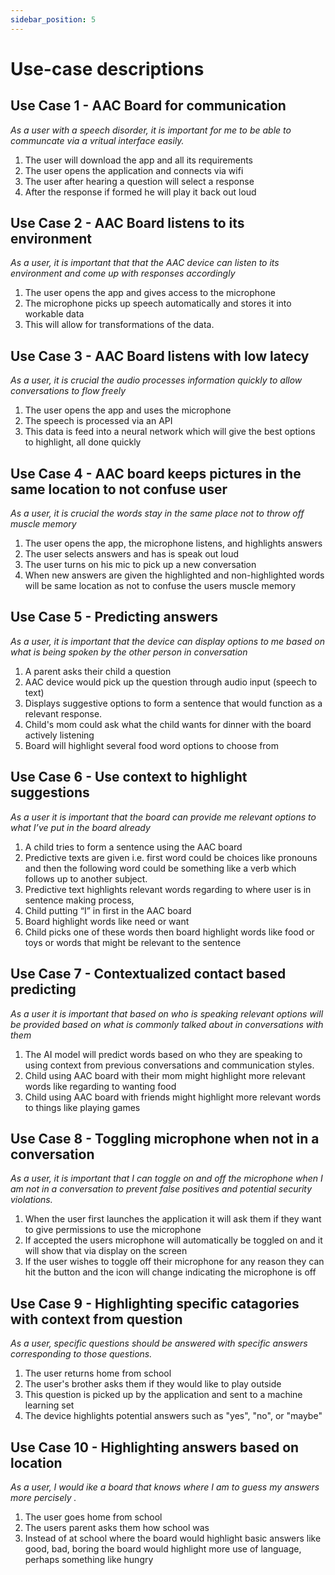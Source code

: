 ```yaml
---
sidebar_position: 5
---
```


# Use-case descriptions

## Use Case 1 - AAC Board for communication
<i>As a user with a speech disorder, it is important for me to be able to communcate via a vritual interface easily.  </i>
1. The user will download the app and all its requirements
2. The user opens the application and connects via wifi
3. The user after hearing a question will select a response
4. After the response if formed he will play it back out loud

## Use Case 2 - AAC Board listens to its environment
<i>As a user, it is important that that the AAC device can listen to its environment and come up with responses accordingly   </i>
1. The user opens the app and gives access to the microphone
2. The microphone picks up speech automatically and stores it into workable data
3. This will allow for transformations of the data.

## Use Case 3 - AAC Board listens with low latecy
<i>As a user, it is crucial the audio processes information quickly to allow conversations to flow freely  </i>
1. The user opens the app and uses the microphone
2. The speech is processed via an API
3. This data is feed into a neural network which will give the best options to highlight, all done quickly

## Use Case 4 - AAC board keeps pictures in the same location to not confuse user
<i>As a user, it is crucial the words stay in the same place not to throw off muscle memory  </i>
1. The user opens the app, the microphone listens, and highlights answers
2. The user selects answers and has is speak out loud
3. The user turns on his mic to pick up a new conversation
4. When new answers are given the highlighted and non-highlighted words will be same location as not to confuse the users muscle memory

## Use Case 5 - Predicting answers 
<i>As a user, it is important that the device can display options to me based on what is being spoken by the other person in conversation </i>
1. A parent asks their child a question
2. AAC device would pick up the question through audio input (speech to text)
3. Displays suggestive options to form a sentence that would function as a relevant response. 
4. Child's mom could ask what the child wants for dinner with the board actively listening
5. Board will highlight several food word options to choose from

## Use Case 6 - Use context to highlight suggestions
<i>As a user it is important that the board can provide me relevant options to what I’ve put in the board already</i>
1. A child tries to form a sentence using the AAC board
2. Predictive texts are given i.e. first word could be choices like pronouns and then the following word could be something like a verb which follows up to another subject.
3. Predictive text highlights relevant words regarding to where user is in sentence making process, 
4. Child putting “I” in first in the AAC board
5. Board highlight words like need or want
6. Child picks one of these words then board highlight words like food or toys or words that might be relevant to the sentence



## Use Case 7 - Contextualized contact based predicting
<i>As a user it is important that based on who is speaking relevant options will be provided based on what is commonly talked about in conversations with them</i>
1. The AI model will predict words based on who they are speaking to using context from previous conversations and communication styles.
2. Child using AAC board with their mom might highlight more relevant words like regarding to wanting food
3. Child using AAC board with friends might highlight more relevant words to things like playing games

## Use Case 8 - Toggling microphone when not in a conversation
<i>As a user, it is important that I can toggle on and off the microphone when I am not in a conversation to prevent false positives and potential security violations.</i>
1. When the user first launches the application it will ask them if they want to give permissions to use the microphone
2. If accepted the users microphone will automatically be toggled on and it will show that via display on the screen
3. If the user wishes to toggle off their microphone for any reason they can hit the button and the icon will change indicating the microphone is off


## Use Case 9 - Highlighting specific catagories with context from question
<i>As a user, specific questions should be answered with specific answers corresponding to those questions.</i>
1. The user returns home from school
2. The user's brother asks them if they would like to play outside
3. This question is picked up by the application and sent to a machine learning set
4. The device highlights potential answers such as "yes", "no", or "maybe"

## Use Case 10 - Highlighting answers based on location
<i>As a user, I would ike a board that knows where I am to guess my answers more percisely .</i>
1. The user goes home from school
2. The users parent asks them how school was
3. Instead of at school where the board would highlight basic answers like good, bad, boring the board would highlight more use of language, perhaps something like hungry
